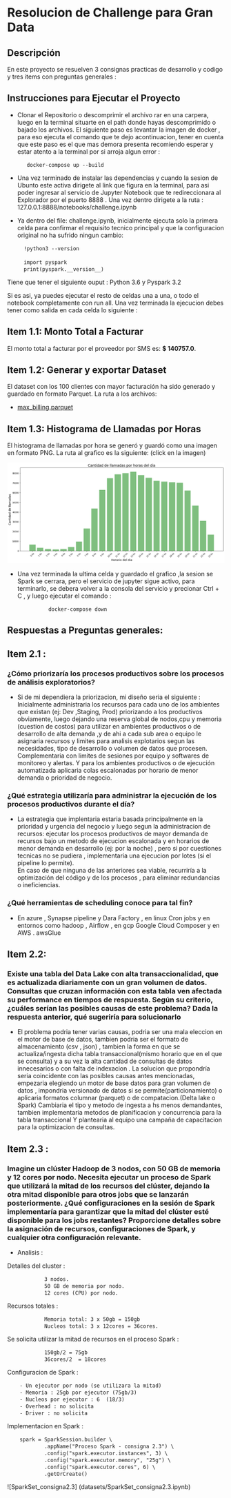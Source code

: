 # Resolucion de Challenge para Gran Data

## Descripción
En este proyecto se resuelven 3 consignas practicas de desarrollo y codigo y tres items con preguntas generales :



## Instrucciones para Ejecutar el Proyecto
- Clonar el Repositorio o descomprimir el archivo rar en una carpera, luego en la terminal situarte en el path donde hayas descomprimido o bajado los archivos.
El siguiente paso es levantar la imagen de docker , para eso ejecuta el comando que te dejo acontinuacion, tener en cuenta que este paso es el que mas demora presenta recomiendo esperar y estar atento a la terminal por si arroja algun error : 

         docker-compose up --build  

- Una vez terminado de instalar las dependencias y cuando la sesion de Ubunto este activa dirigete al link que figura en la terminal, para asi poder ingresar al servicio de Jupyter Notebook que te redireccionara al Explorador por el puerto 8888 . Una vez dentro dirigete a la ruta : 127.0.0.1:8888/notebooks/challenge.ipynb

- Ya dentro del file: challenge.ipynb, inicialmente ejecuta solo la primera celda para confirmar el requisito tecnico principal y que la configuracion original no ha sufrido ningun cambio:

        !python3 --version

        import pyspark
        print(pyspark.__version__)

Tiene que tener el siguiente ouput : Python 3.6 y Pyspark 3.2

Si es asi, ya puedes ejecutar el resto de celdas una a una, o todo el notebook completamente con run all. 
Una vez terminada la ejecucion debes tener como salida en cada celda lo siguiente :



## Item 1.1: Monto Total a Facturar
El monto total a facturar por el proveedor por SMS es: **$ 140757.0**.





## Item 1.2: Generar y exportar Dataset 
El dataset con los 100 clientes con mayor facturación ha sido generado y guardado en formato Parquet. La ruta a los archivos:
- [max_billing.parquet](datasets/output/max_billing) 





## Item 1.3: Histograma de Llamadas por Horas
El histograma de llamadas por hora se generó y guardó como una imagen en formato PNG. La ruta al grafico es la siguiente: (click en la imagen)



![Histograma](datasets/output/histograma_llamadas.png)


- Una vez terminada la  ultima celda y guardado el grafico ,la sesion se Spark se cerrara, pero el servicio de jupyter sigue activo, para terminarlo, se debera volver a la consola del servicio y precionar Ctrl + C , y luego ejecutar el comando  :

        
                docker-compose down






##                                         Respuestas a Preguntas generales:

## Item 2.1 :


### ¿Cómo priorizaría los procesos productivos sobre los procesos de análisis exploratorios?

- Si de mi dependiera la priorizacion, mi diseño seria el siguiente :
Inicialmente administraria los recursos para cada uno de los ambientes que existan (ej: Dev ,Staging, Prod) priorizando a los productivos obviamente, luego dejando una reserva global de nodos,cpu y memoria (cuestion de costos) para utilizar en ambientes productivos o de desarrollo de alta demanda ,y de ahi a cada  sub area o equipo le asignaria  recursos  y limites para analisis explotarios segun las necesidades, tipo de desarrollo o volumen de datos que procesen. 
Complementaria con limites de sesiones por equipo y softwares de monitoreo y alertas.
Y para los ambientes productivos o de ejecución automatizada aplicaria colas escalonadas por horario de menor demanda o prioridad de negocio.

### ¿Qué estrategia utilizaría para administrar la ejecución de los procesos productivos durante el día?

-  La estrategia que implentaria estaria basada principalmente en la prioridad y urgencia del negocio y luego segun la administracion de recursos:  ejecutar los procesos productivos  de mayor demanda de recursos bajo  un metodo de ejecucion escalonada y en horarios de menor demanda en desarrollo (ej: por la noche) , pero si por cuestiones tecnicas no se pudiera , implementaria una ejecucion por lotes (si el pipeline lo permite).  
En caso de que ninguna de las anteriores sea viable, recurriría a la optimización del código y de los procesos , para eliminar redundancias o ineficiencias.

### ¿Qué herramientas de scheduling conoce para tal fin?

-  En azure , Synapse pipeline y Dara Factory  , en linux Cron jobs y en entornos como hadoop , Airflow , en gcp Google Cloud Composer y en AWS . awsGlue


## Item 2.2:


### Existe una tabla del Data Lake con alta transaccionalidad, que es actualizada diariamente con un gran volumen de datos. Consultas que cruzan información con esta tabla ven afectada su performance en tiempos de respuesta. Según su criterio, ¿cuáles serían las posibles causas de este problema? Dada la respuesta anterior, qué sugeriría para solucionarlo

- El problema podria tener varias causas, podria ser una mala eleccion en el motor de base de datos, tambien podria ser el formato de almacenamiento (csv , json) ,  tambien la forma en que se actualiza/ingesta dicha tabla transaccional(mismo horario que en el que se consulta) y a su vez la alta cantidad de consultas de datos innecesarios o con falta de indexacion .
La solucion que propondría seria coincidente con las posibles causas antes mencionadas, empezaria elegiendo un motor de base datos para gran volumen de datos , impondria versionado de datos si se permite(particionamiento) o aplicaria formatos columnar (parquet) o de compatacion.(Delta lake o Spark) 
Cambiaria el tipo y metodo de ingesta a hs menos demandantes, tambien implementaria metodos de planificacion y concurrencia para la tabla transaccional
Y plantearia al equipo una campaña de capacitacion para la optimizacion de consultas. 


## Item 2.3 :

### Imagine un clúster Hadoop de 3 nodos, con 50 GB de memoria y 12 cores por nodo. Necesita ejecutar un proceso de Spark que utilizará la mitad de los recursos del clúster, dejando la otra mitad disponible para otros jobs que se lanzarán posteriormente. ¿Qué configuraciones en la sesión de Spark implementaría para garantizar que la mitad del clúster esté disponible para los jobs restantes? Proporcione detalles sobre la asignación de recursos, configuraciones de Spark, y cualquier otra configuración relevante.


- Analisis :

Detalles del cluster :

                3 nodos.
                50 GB de memoria por nodo.
                12 cores (CPU) por nodo.

Recursos totales :

                Memoria total: 3 x 50gb = 150gb
                Nucleos total: 3 x 12cores = 36cores.


Se solicita utilizar la mitad de recursos en el proceso Spark :

                150gb/2 = 75gb
                36cores/2  = 18cores


Configuracion de Spark :

        - Un ejecutor por nodo (se utilizara la mitad)
        - Memoria : 25gb por ejecutor (75gb/3)   
        - Nucleos por ejecutor : 6  (18/3)    
        - Overhead : no solicita
        - Driver : no solicita

Implementacion en Spark :  


        spark = SparkSession.builder \
                .appName("Proceso Spark - consigna 2.3") \
                .config("spark.executor.instances", 3) \
                .config("spark.executor.memory", "25g") \
                .config("spark.executor.cores", 6) \
                .getOrCreate()

                

![SparkSet_consigna2.3] (datasets/SparkSet_consigna2.3.ipynb)

